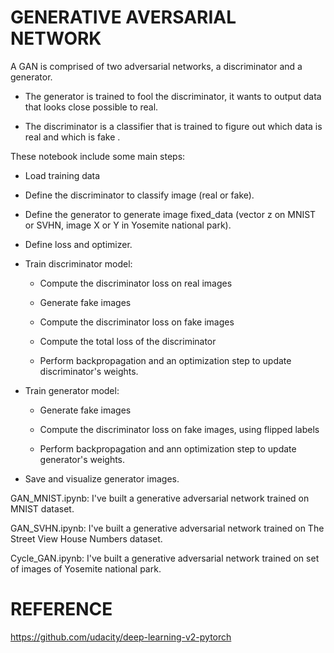 # GENERATIVE AVERSARIAL NETWORK

A GAN is comprised of two adversarial networks, a discriminator and a generator.

+ The generator is trained to fool the discriminator, it wants to output data that looks close possible to real.

+ The discriminator is a classifier that is trained to figure out which data is real and which is fake .

These notebook include some main steps: 
 
 + Load training data 
 
 + Define the discriminator to classify image (real or fake).
 
 + Define the generator to generate image fixed_data (vector z on MNIST or SVHN, image X or Y in Yosemite national park).
 
 + Define loss and optimizer.
 
 + Train discriminator model:
  
     - Compute the discriminator loss on real images
  
     - Generate fake images 
  
     - Compute the discriminator loss on fake images 
  
     - Compute the total loss of the discriminator
  
     - Perform backpropagation and an optimization step to update discriminator's weights.
  
  + Train generator model:
  
     - Generate fake images
  
     - Compute the discriminator loss on fake images, using flipped labels
  
     - Perform backpropagation and ann optimization step to update generator's weights.
  
   + Save and visualize generator images.
   
GAN_MNIST.ipynb: I've built a generative adversarial network trained on MNIST dataset.

GAN_SVHN.ipynb: I've built a generative adversarial network trained on The Street View House Numbers dataset. 

Cycle_GAN.ipynb: I've built a generative adversarial network trained on set of images of Yosemite national park. 

# REFERENCE

 https://github.com/udacity/deep-learning-v2-pytorch
